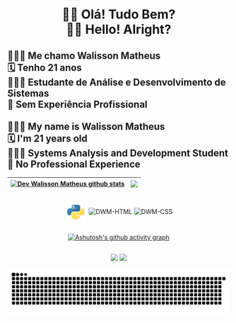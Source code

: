 <!-- Usando essa TAG você pode ocultar algo hehehe   -->

<h1 align="center"> 👋🏻 Olá! Tudo Bem? <br /> 👋🏻 Hello! Alright? </h1>

<h2>  👨🏻‍💻 Me chamo Walisson Matheus <br />  🗓️ Tenho 21 anos <br /> 👨🏻‍🎓 Estudante de Análise e Desenvolvimento de Sistemas <br /> 💭 Sem Experiência Profissional <br /> <br /> 👨🏻‍💻 My name is Walisson Matheus <br /> 🗓️ I'm 21 years old <br /> 👨🏻‍🎓 Systems Analysis and Development Student <br /> 💭 No Professional Experience
</h2>

<div align="center">

| <a href="https://github.com/DevWalissonMatheus"><img height="180" align="center" src="https://github-readme-stats.vercel.app/api?username=DevWalissonMatheus&show_icons=true&theme=radical&hide_border=true" alt="Dev Walisson Matheus github stats" /></a> | <a href="https://github.com/DevWalissonMatheus"><img height="180" align="center" src="https://github-readme-stats.vercel.app/api/top-langs/?username=DevWalissonMatheus&layout=compact&theme=radical&hide_border=true" /></a> 
  | ------------- | ------------- |

<div style="display: inline_block"><br>
  <img align="center" alt="DWM-Python" height="40" width="50" src="https://raw.githubusercontent.com/devicons/devicon/master/icons/python/python-original.svg">
  <img align="center" alt="DWM-HTML" height="40" width="50" src="https://cdn.jsdelivr.net/gh/devicons/devicon/icons/html5/html5-original.svg" />
  <img align="center" alt="DWM-CSS" height="40" width="50" src="https://cdn.jsdelivr.net/gh/devicons/devicon/icons/css3/css3-original.svg" />
  <!--<img align="center" alt="DWM-JavaScript" height="40" width="50" src="https://cdn.jsdelivr.net/gh/devicons/devicon/icons/javascript/javascript-original.svg" />-->
 </div>

##

<div> 
  
  [![Ashutosh's github activity graph](https://github-readme-activity-graph.cyclic.app/graph?username=DevWalissonMatheus&bg_color=141321&color=FF428E&line=A8FDF6&point=F7D747&area=true&hide_border=true)](https://github.com/ashutosh00710/github-readme-activity-graph)
  
</div>

##

<div> 
  <a href="https://t.me/DevWalissonMatheus" target="_blank"><img src="https://img.shields.io/badge/Telegram-2CA5E0?style=for-the-badge&logo=telegram&logoColor=white" target="_blank"></a>
  <a href="https://www.linkedin.com/in/walisson-matheus-384222233/" target="_blank"><img src="https://img.shields.io/badge/-LinkedIn-%230077B5?style=for-the-badge&logo=linkedin&logoColor=white" target="_blank"></a> 
  
  ![Snake animation](https://github.com/DevWalissonMatheus/DevWalissonMatheus/blob/output/github-contribution-grid-snake.svg)
  
</div>
